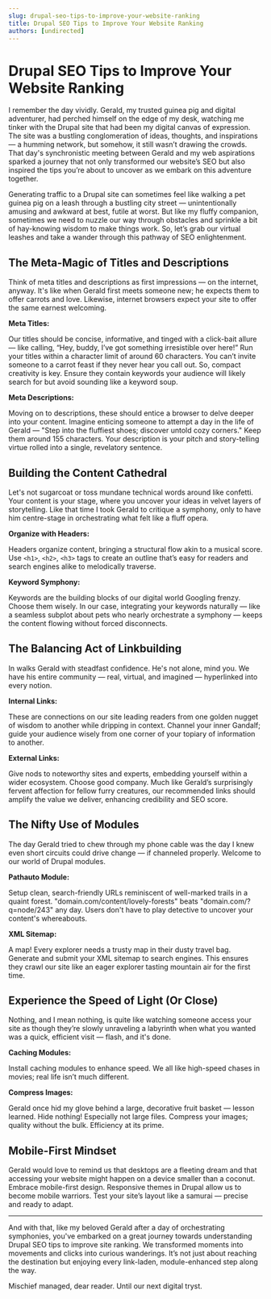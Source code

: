 ```yaml
---
slug: drupal-seo-tips-to-improve-your-website-ranking
title: Drupal SEO Tips to Improve Your Website Ranking
authors: [undirected]
---
```



# Drupal SEO Tips to Improve Your Website Ranking

I remember the day vividly. Gerald, my trusted guinea pig and digital adventurer, had perched himself on the edge of my desk, watching me tinker with the Drupal site that had been my digital canvas of expression. The site was a bustling conglomeration of ideas, thoughts, and inspirations — a humming network, but somehow, it still wasn’t drawing the crowds. That day's synchronistic meeting between Gerald and my web aspirations sparked a journey that not only transformed our website’s SEO but also inspired the tips you’re about to uncover as we embark on this adventure together.

Generating traffic to a Drupal site can sometimes feel like walking a pet guinea pig on a leash through a bustling city street — unintentionally amusing and awkward at best, futile at worst. But like my fluffy companion, sometimes we need to nuzzle our way through obstacles and sprinkle a bit of hay-knowing wisdom to make things work. So, let’s grab our virtual leashes and take a wander through this pathway of SEO enlightenment.

## The Meta-Magic of Titles and Descriptions

Think of meta titles and descriptions as first impressions — on the internet, anyway. It's like when Gerald first meets someone new; he expects them to offer carrots and love. Likewise, internet browsers expect your site to offer the same earnest welcoming.

**Meta Titles:**

Our titles should be concise, informative, and tinged with a click-bait allure — like calling, “Hey, buddy, I’ve got something irresistible over here!” Run your titles within a character limit of around 60 characters. You can’t invite someone to a carrot feast if they never hear you call out. So, compact creativity is key. Ensure they contain keywords your audience will likely search for but avoid sounding like a keyword soup.

**Meta Descriptions:**

Moving on to descriptions, these should entice a browser to delve deeper into your content. Imagine enticing someone to attempt a day in the life of Gerald — "Step into the fluffiest shoes; discover untold cozy corners." Keep them around 155 characters. Your description is your pitch and story-telling virtue rolled into a single, revelatory sentence.

## Building the Content Cathedral

Let's not sugarcoat or toss mundane technical words around like confetti. Your content is your stage, where you uncover your ideas in velvet layers of storytelling. Like that time I took Gerald to critique a symphony, only to have him centre-stage in orchestrating what felt like a fluff opera. 

**Organize with Headers:**

Headers organize content, bringing a structural flow akin to a musical score. Use `<h1>`, `<h2>`, `<h3>` tags to create an outline that’s easy for readers and search engines alike to melodically traverse.

**Keyword Symphony:**

Keywords are the building blocks of our digital world Googling frenzy. Choose them wisely. In our case, integrating your keywords naturally — like a seamless subplot about pets who nearly orchestrate a symphony — keeps the content flowing without forced disconnects. 

## The Balancing Act of Linkbuilding

In walks Gerald with steadfast confidence. He's not alone, mind you. We have his entire community — real, virtual, and imagined — hyperlinked into every notion.

**Internal Links:**

These are connections on our site leading readers from one golden nugget of wisdom to another while dripping in context. Channel your inner Gandalf; guide your audience wisely from one corner of your topiary of information to another.

**External Links:**

Give nods to noteworthy sites and experts, embedding yourself within a wider ecosystem. Choose good company. Much like Gerald’s surprisingly fervent affection for fellow furry creatures, our recommended links should amplify the value we deliver, enhancing credibility and SEO score.

## The Nifty Use of Modules

The day Gerald tried to chew through my phone cable was the day I knew even short circuits could drive change — if channeled properly. Welcome to our world of Drupal modules.

**Pathauto Module:**

Setup clean, search-friendly URLs reminiscent of well-marked trails in a quaint forest. "domain.com/content/lovely-forests" beats "domain.com/?q=node/243" any day. Users don't have to play detective to uncover your content's whereabouts.

**XML Sitemap:**

A map! Every explorer needs a trusty map in their dusty travel bag. Generate and submit your XML sitemap to search engines. This ensures they crawl our site like an eager explorer tasting mountain air for the first time.

## Experience the Speed of Light (Or Close)

Nothing, and I mean nothing, is quite like watching someone access your site as though they’re slowly unraveling a labyrinth when what you wanted was a quick, efficient visit — flash, and it's done.

**Caching Modules:**

Install caching modules to enhance speed. We all like high-speed chases in movies; real life isn’t much different.

**Compress Images:**

Gerald once hid my glove behind a large, decorative fruit basket — lesson learned. Hide nothing! Especially not large files. Compress your images; quality without the bulk. Efficiency at its prime.

## Mobile-First Mindset

Gerald would love to remind us that desktops are a fleeting dream and that accessing your website might happen on a device smaller than a coconut. Embrace mobile-first design. Responsive themes in Drupal allow us to become mobile warriors. Test your site’s layout like a samurai — precise and ready to adapt.

---

And with that, like my beloved Gerald after a day of orchestrating symphonies, you've embarked on a great journey towards understanding Drupal SEO tips to improve site ranking. We transformed moments into movements and clicks into curious wanderings. It’s not just about reaching the destination but enjoying every link-laden, module-enhanced step along the way.

Mischief managed, dear reader. Until our next digital tryst.